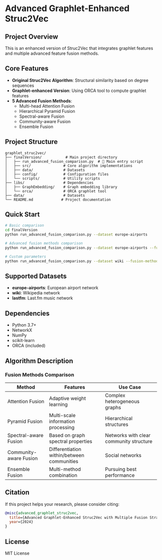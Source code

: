 # Advanced Graphlet-Enhanced Struc2Vec

## Project Overview

This is an enhanced version of Struc2Vec that integrates graphlet features and multiple advanced feature fusion methods.

## Core Features

- **Original Struc2Vec Algorithm**: Structural similarity based on degree sequences
- **Graphlet-enhanced Version**: Using ORCA tool to compute graphlet features
- **5 Advanced Fusion Methods**: 
  - Multi-head Attention Fusion
  - Hierarchical Pyramid Fusion
  - Spectral-aware Fusion
  - Community-aware Fusion
  - Ensemble Fusion

## Project Structure

```
graphlet_struc2vec/
├── finalVersion/           # Main project directory
│   ├── run_advanced_fusion_comparison.py  # 🚀 Main entry script
│   ├── src/               # Core algorithm implementations
│   ├── data/              # Datasets
│   ├── config/            # Configuration files
│   └── scripts/           # Utility scripts
├── libs/                  # Dependencies
│   ├── GraphEmbedding/    # Graph embedding library
│   └── orca/              # ORCA graphlet tool
├── data/                  # Datasets
└── README.md             # Project documentation
```

## Quick Start

```bash
# Basic comparison
cd finalVersion
python run_advanced_fusion_comparison.py --dataset europe-airports

# Advanced fusion methods comparison
python run_advanced_fusion_comparison.py --dataset europe-airports --fusion-methods attention,spectral,community,ensemble

# Custom parameters
python run_advanced_fusion_comparison.py --dataset wiki --fusion-methods attention --num-walks 10 --walk-length 50
```

## Supported Datasets

- **europe-airports**: European airport network
- **wiki**: Wikipedia network
- **lastfm**: Last.fm music network

## Dependencies

- Python 3.7+
- NetworkX
- NumPy
- scikit-learn
- ORCA (included)

## Algorithm Description

### Fusion Methods Comparison

| Method | Features | Use Case |
|------|------|----------|
| Attention Fusion | Adaptive weight learning | Complex heterogeneous graphs |
| Pyramid Fusion | Multi-scale information processing | Hierarchical structures |
| Spectral-aware Fusion | Based on graph spectral properties | Networks with clear community structure |
| Community-aware Fusion | Differentiation within/between communities | Social networks |
| Ensemble Fusion | Multi-method combination | Pursuing best performance |

## Citation

If this project helps your research, please consider citing:

```bibtex
@misc{advanced_graphlet_struc2vec,
  title={Advanced Graphlet-Enhanced Struc2Vec with Multiple Fusion Strategies},
  year={2024}
}
```

## License

MIT License
